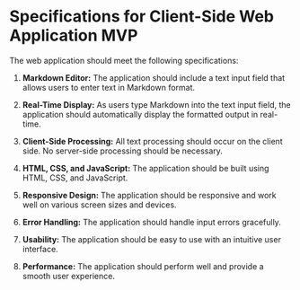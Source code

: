 # Specifications for Client-Side Web Application MVP

The web application should meet the following specifications:

1. **Markdown Editor:** The application should include a text input field that allows users to enter text in Markdown format.

2. **Real-Time Display:** As users type Markdown into the text input field, the application should automatically display the formatted output in real-time.

3. **Client-Side Processing:** All text processing should occur on the client side. No server-side processing should be necessary.

4. **HTML, CSS, and JavaScript:** The application should be built using HTML, CSS, and JavaScript.

5. **Responsive Design:** The application should be responsive and work well on various screen sizes and devices.

6. **Error Handling:** The application should handle input errors gracefully.

7. **Usability:** The application should be easy to use with an intuitive user interface.

8. **Performance:** The application should perform well and provide a smooth user experience.